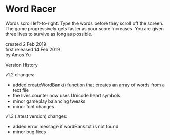 # Word Racer
Words scroll left-to-right. Type the words before they scroll off the screen. The game progressively gets faster as your score increases. You are given three lives to survive as long as possible. 

created 2 Feb 2019  
first released 14 Feb 2019  
by Amos Yu

Version History

v1.2 changes:
- added createWordBank() function that creates an array of words from a text file
- the lives counter now uses Unicode heart symbols
- minor gameplay balancing tweaks
- minor font changes

v1.3 (latest version) changes:
- added error message if wordBank.txt is not found
- minor bug fixes
